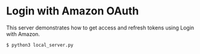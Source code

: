 # Login with Amazon OAuth
This server demonstrates how to get access and refresh tokens using Login with Amazon.

```$ python3 local_server.py```
